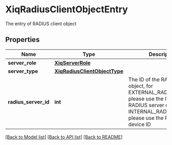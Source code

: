 # XiqRadiusClientObjectEntry

The entry of RADIUS client object
## Properties
Name | Type | Description | Notes
------------ | ------------- | ------------- | -------------
**server_role** | [**XiqServerRole**](XiqServerRole.md) |  | 
**server_type** | [**XiqRadiusClientObjectType**](XiqRadiusClientObjectType.md) |  | 
**radius_server_id** | **int** | The ID of the RADIUS server object, for EXTERNAL_RADIUS_SERVER please use the ID of external RADIUS server object. For INTERNAL_RADIUS_SERVER, please use the RADIUS device ID | 

[[Back to Model list]](../README.md#documentation-for-models) [[Back to API list]](../README.md#documentation-for-api-endpoints) [[Back to README]](../README.md)


